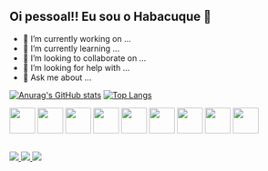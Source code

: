 ## Oi pessoal!! Eu sou o Habacuque 👋

- 🔭 I’m currently working on ...
- 🌱 I’m currently learning ...
- 👯 I’m looking to collaborate on ...
- 🤔 I’m looking for help with ...
- 💬 Ask me about ...

[![Anurag's GitHub stats](https://github-readme-stats.vercel.app/api?username=HabacuqueCL&show_icons=true&theme=tokyonight)](https://github.com/anuraghazra/github-readme-stats)
[![Top Langs](https://github-readme-stats.vercel.app/api/top-langs/?username=HabacuqueCL&layout=compact&theme=tokyonight)](https://github.com/anuraghazra/github-readme-stats)

<div>
  <img src="https://cdn.jsdelivr.net/gh/devicons/devicon/icons/html5/html5-original.svg" style="width:45px" />
  <img src="https://cdn.jsdelivr.net/gh/devicons/devicon/icons/css3/css3-original.svg" style="width:45px" />
  <img src="https://cdn.jsdelivr.net/gh/devicons/devicon/icons/sass/sass-original.svg" style="width:45px" />
  <img src="https://cdn.jsdelivr.net/gh/devicons/devicon/icons/git/git-original.svg" style="width:45px" />
  <img src="https://cdn.jsdelivr.net/gh/devicons/devicon/icons/github/github-original.svg" style="width:45px" />
  <img src="https://cdn.jsdelivr.net/gh/devicons/devicon/icons/javascript/javascript-original.svg" style="width:45px" />
  <img src="https://cdn.jsdelivr.net/gh/devicons/devicon/icons/nodejs/nodejs-original.svg" style="width:45px" />
  <img src="https://cdn.jsdelivr.net/gh/devicons/devicon/icons/vuejs/vuejs-original.svg" style="width:45px" />
  <img src="https://cdn.jsdelivr.net/gh/devicons/devicon/icons/linux/linux-original.svg" style="width:45px" />
</div>

##

<div>
  <a href="mailto:habacuque.cavalcante@gmail.com" target="_blank">
    <img src="https://img.shields.io/badge/Gmail-D14836?style=for-the-badge&logo=gmail&logoColor=white" />
  </a>
  <a href="https://www.linkedin.com/in/habacuque-cavalcante-a0930ba9/">
    <img src="https://img.shields.io/badge/LinkedIn-0077B5?style=for-the-badge&logo=linkedin&logoColor=white" />
  </a>
  <a href="">
    <img src="https://img.shields.io/badge/Discord-7289DA?style=for-the-badge&logo=discord&logoColor=white" />
  </a>
</div>

